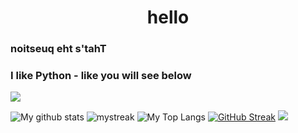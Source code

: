 <h1 align="center">hello</h1>

### ‮That's the question

### I like Python - like you will see below

<a href="https://www.youtube.com/watch?v=dQw4w9WgXcQ"><img src="https://user-images.githubusercontent.com/73097560/115834477-dbab4500-a447-11eb-908a-139a6edaec5c.gif"></a>

![My github stats](https://github-readme-stats.vercel.app/api?username=KuramaSyu&count_private=true&show_icons=true&theme=tokyonight)
<img src="https://github-readme-streak-stats.herokuapp.com/?user=KuramaSyu&layout=donut-vertical&theme=tokyonight" alt="mystreak"/>
![My Top Langs](https://github-readme-stats.vercel.app/api/top-langs/?username=KuramaSyu&theme=tokyonight&hide=TeX)
[![GitHub Streak](https://streak-stats.demolab.com?user=KuramaSyu&theme=tokyonight)](https://git.io/streak-stats)
<a href="https://www.youtube.com/watch?v=dQw4w9WgXcQ"><img src="https://user-images.githubusercontent.com/73097560/115834477-dbab4500-a447-11eb-908a-139a6edaec5c.gif"></a>
